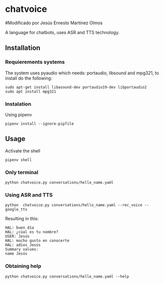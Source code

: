 # chatvoice 
#Modificado por Jesús Ernesto Martínez Olmos

A language for chatbots, uses ASR and TTS technology.


## Installation

### Requierements systems

The system uses pyaudio which needs: portaudio, libsound and mpg321, to install do the following:

    sudo apt-get install libasound-dev portaudio19-dev libportaudio2
    sudo apt install mpg321

### Instalation

Using pipenv

    pipenv install --ignore-pipfile

## Usage

Activate the shell

    pipenv shell


### Only terminal 

    python chatvoice.py conversations/hello_name.yaml

### Using ASR and TTS

    python  chatvoice.py conversations/hello_name.yaml --rec_voice --google_tts

Resulting in this:

    HAL: buen día
    HAL: ¿cúal es tu nombre?
    USER: Jesús
    HAL: mucho gusto en conocerte
    HAL: adios Jesús
    Summary values:
    name Jesús

### Obtaining help

    python chatvoice.py conversations/hello_name.yaml --help
